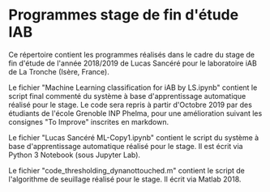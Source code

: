# Programmes stage de fin d'étude IAB
Ce répertoire contient les programmes réalisés dans le cadre du stage de fin d'étude de l'année 2018/2019 de Lucas Sancéré pour le laboratoire iAB de La Tronche (Isère, France).  

Le fichier "Machine Learning classification for iAB by LS.ipynb" contient le script final commenté du système à base d'apprentissage automatique réalisé pour le stage. Le code sera repris à partir d'Octobre 2019 par des étudiants de l'école Grenoble INP Phelma, pour une amélioration suivant les consignes "To Improve" inscrites en markdown.  

Le fichier "Lucas Sancéré ML-Copy1.ipynb" contient le script du système à base d'apprentissage automatique réalisé pour le stage. Il est écrit via Python 3 Notebook (sous Jupyter Lab). 

Le fichier "code_thresholding_dynanottouched.m" contient le script de l'algorithme de seuillage réalisé pour le stage. Il écrit via Matlab 2018. 
